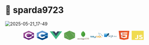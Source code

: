 # 👾 sparda9723
![2025-05-21_17-49](https://github.com/user-attachments/assets/0e67cdd8-fe22-43e8-aca5-c90df792fef5)
<!--
| Projeto | Descrição |
|--------|-----------|
| [`localstorage`](https://github.com/sparda9723/localstorage) | Lib header-only em C++ para persistência simples (tipo localStorage, sem SQLite). |
| [`stego`](https://github.com/sparda9723/stego) | Esteganografia aplicada a arquivos PE — arquivos ocultos no binário via pe-headers. |
| [`gmodCheat`](https://github.com/sparda9723/gmodCheat) | Projeto de cheat para Garry's Mod. Hooking, leitura de memória e manipulação do jogo. |
| [`TodoList`](https://github.com/sparda9723/TodoList) | Widget com GUI em DirectX9 — exemplo de uso direto da API gráfica da Microsoft. |
| [`PcaExplorer`](https://github.com/sparda9723/PcaExplorer) | Ferramenta para listar aplicações recentemente abertas — manipulação do sistema operacional. |
| [`OxForense`](https://github.com/sparda9723/0xforense) | Conjunto de ferramentas úteis para análise forense em Windows. |
| [`KernelCom`](https://github.com/sparda9723/KernelCom) | Documentação de um método de comunicação não republicano entre driver e usermode. |
| [`Logic2000++`](https://github.com/sparda9723/Logic2000-) | Parser e avaliador de expressões lógicas proposicionais em C++. |

---
!-->

<div align="center">
  <img alt="C#" height="30" width="40" src="https://raw.githubusercontent.com/devicons/devicon/v2.15.1/icons/csharp/csharp-original.svg">
  <img alt="C++" height="30" width="40" src="https://raw.githubusercontent.com/devicons/devicon/v2.15.1/icons/cplusplus/cplusplus-original.svg">
  <img alt="Vue" height="30" width="40" src="https://raw.githubusercontent.com/devicons/devicon/v2.15.1/icons/vuejs/vuejs-original.svg">
  <img alt="Node.js" height="30" width="40" src="https://raw.githubusercontent.com/devicons/devicon/v2.15.1/icons/nodejs/nodejs-plain.svg">
  <img alt="MongoDB" height="30" width="40" src="https://raw.githubusercontent.com/devicons/devicon/v2.15.1/icons/mongodb/mongodb-original-wordmark.svg">
  <img alt="MySQL" height="30" width="40" src="https://raw.githubusercontent.com/devicons/devicon/v2.15.1/icons/mysql/mysql-original-wordmark.svg">
  <img alt="SQLite" height="30" width="40" src="https://raw.githubusercontent.com/devicons/devicon/v2.15.1/icons/sqlite/sqlite-original-wordmark.svg">
  <img alt="HTML5" height="30" width="40" src="https://raw.githubusercontent.com/devicons/devicon/master/icons/html5/html5-original.svg">
  <img alt="JavaScript" height="30" width="40" src="https://raw.githubusercontent.com/devicons/devicon/master/icons/javascript/javascript-plain.svg">
</div>

